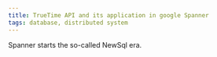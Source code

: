 ```yaml
---
title: TrueTime API and its application in google Spanner
tags: database, distributed system
---
```


Spanner starts the so-called NewSql era.
